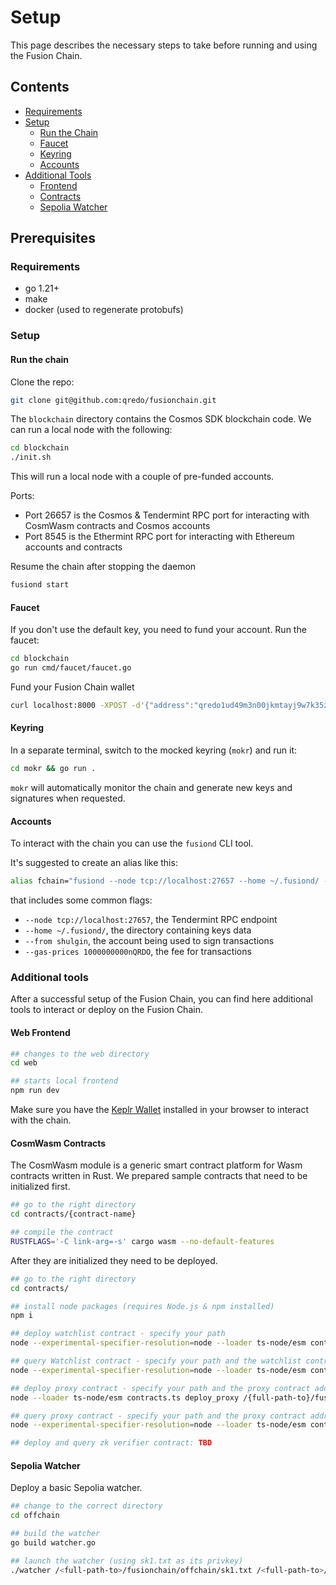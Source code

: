 # Setup

This page describes the necessary steps to take before running and using the Fusion Chain. 

## Contents

* [Requirements](#requirements)
* [Setup](#setup)
    * [Run the Chain](#run-the-chain)
    * [Faucet](#faucet)
    * [Keyring](#keyring)
    * [Accounts](#accounts)
* [Additional Tools](#additional-tools)
    * [Frontend](#web-frontend)
    * [Contracts](#cosmwasm-contracts)
    * [Sepolia Watcher](#sepolia-watcher)

## Prerequisites

### Requirements

- go 1.21+
- make
- docker (used to regenerate protobufs)

### Setup

#### Run the chain

Clone the repo:

```bash
git clone git@github.com:qredo/fusionchain.git
```

The `blockchain` directory contains the Cosmos SDK blockchain code. We can run
a local node with the following:

```bash
cd blockchain
./init.sh
```

This will run a local node with a couple of pre-funded accounts.

Ports:

- Port 26657 is the Cosmos & Tendermint RPC port for interacting with CosmWasm contracts and Cosmos accounts
- Port 8545 is the Ethermint RPC port for interacting with Ethereum accounts and contracts

Resume the chain after stopping the daemon 
```bash
fusiond start
```

#### Faucet

If you don't use the default key, you need to fund your account. Run the faucet:

```bash
cd blockchain
go run cmd/faucet/faucet.go
```

Fund your Fusion Chain wallet

```bash
curl localhost:8000 -XPOST -d'{"address":"qredo1ud49m3n00jkmtayj9w7k35zka3fqcl4lqp2j03"}'
```

#### Keyring

In a separate terminal, switch to the mocked keyring (`mokr`) and run it:

```bash
cd mokr && go run .
```

`mokr` will automatically monitor the chain and generate new keys and
signatures when requested.

#### Accounts

To interact with the chain you can use the `fusiond` CLI tool.

It's suggested to create an alias like this:

```bash
alias fchain="fusiond --node tcp://localhost:27657 --home ~/.fusiond/ --from shulgin --gas-prices 1000000000nQRDO"
```

that includes some common flags:

- `--node tcp://localhost:27657`, the Tendermint RPC endpoint
- `--home ~/.fusiond/`, the directory containing keys data
- `--from shulgin`, the account being used to sign transactions
- `--gas-prices 1000000000nQRDO`, the fee for transactions

### Additional tools

After a successful setup of the Fusion Chain, you can find here additional tools to interact or deploy on the Fusion Chain.

#### Web Frontend 

```bash
## changes to the web directory
cd web

## starts local frontend
npm run dev
```

Make sure you have the [Keplr Wallet](https://www.keplr.app/download) installed in your browser to interact with the chain. 

#### CosmWasm Contracts

The CosmWasm module is a generic smart contract platform for Wasm contracts written in Rust. We prepared sample contracts that need to be initialized first.

```bash
## go to the right directory
cd contracts/{contract-name}

## compile the contract
RUSTFLAGS='-C link-arg=-s' cargo wasm --no-default-features
```

After they are initialized they need to be deployed. 

```bash
## go to the right directory
cd contracts/

## install node packages (requires Node.js & npm installed)
npm i

## deploy watchlist contract - specify your path
node --experimental-specifier-resolution=node --loader ts-node/esm contracts.ts deploy_watchlist /{full-path-to}/fusionchain/offchain/sk1.txt

## query Watchlist contract - specify your path and the watchlist contract address
node --experimental-specifier-resolution=node --loader ts-node/esm contracts.ts query_watchlist /{full-path-to}/fusionchain/offchain/sk1.txt {watchlist-contract-address}

## deploy proxy contract - specify your path and the proxy contract address
node --loader ts-node/esm contracts.ts deploy_proxy /{full-path-to}/fusionchain/offchain/sk1.txt {watchlist-contract-address}

## query proxy contract - specify your path and the proxy contract address
node --experimental-specifier-resolution=node --loader ts-node/esm contracts.ts query_proxy /{full-path-to}/fusionchain/offchain/sk1.txt {proxy-contract-address}

## deploy and query zk verifier contract: TBD
```

#### Sepolia Watcher

Deploy a basic Sepolia watcher.

```bash
## change to the correct directory
cd offchain

## build the watcher
go build watcher.go

## launch the watcher (using sk1.txt as its privkey)
./watcher /<full-path-to>/fusionchain/offchain/sk1.txt /<full-path-to>/fusionchain/contracts
```
